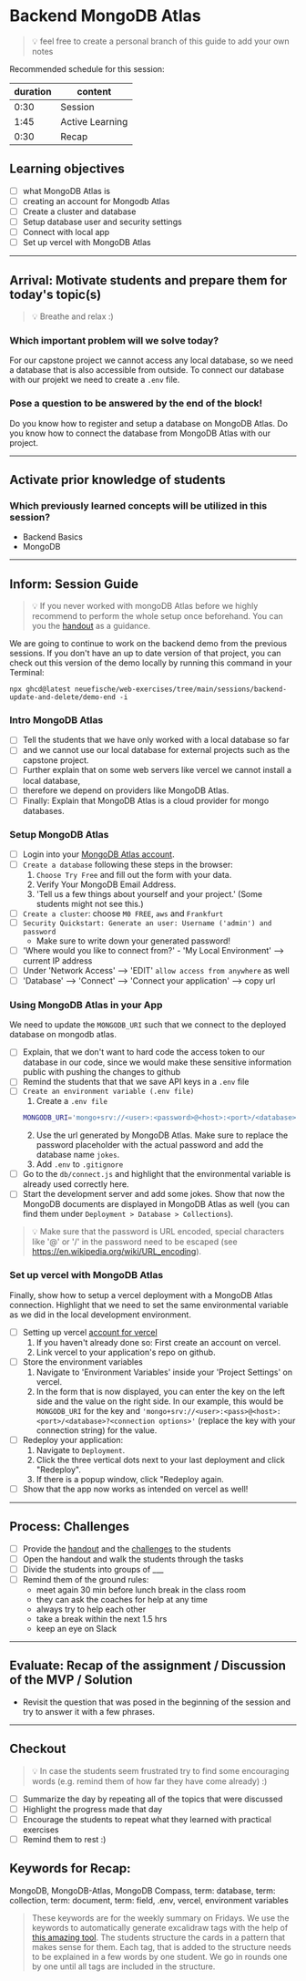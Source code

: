 # Backend MongoDB Atlas

> 💡 feel free to create a personal branch of this guide to add your own notes

Recommended schedule for this session:

| duration | content         |
| -------- | --------------- |
| 0:30     | Session         |
| 1:45     | Active Learning |
| 0:30     | Recap           |

## Learning objectives

- [ ] what MongoDB Atlas is
- [ ] creating an account for Mongodb Atlas
- [ ] Create a cluster and database
- [ ] Setup database user and security settings
- [ ] Connect with local app
- [ ] Set up vercel with MongoDB Atlas

---

## Arrival: Motivate students and prepare them for today's topic(s)

> 💡 Breathe and relax :)

### Which important problem will we solve today?

For our capstone project we cannot access any local database, so we need a database that is also accessible from outside. To connect our database with our projekt we need to create a `.env` file.

### Pose a question to be answered by the end of the block!

Do you know how to register and setup a database on MongoDB Atlas.
Do you know how to connect the database from MongoDB Atlas with our project.

---

## Activate prior knowledge of students

### Which previously learned concepts will be utilized in this session?

- Backend Basics
- MongoDB

---

## Inform: Session Guide

> 💡 If you never worked with mongoDB Atlas before we highly recommend to perform the whole setup once beforehand. You can you the [handout](backend-mongodb-atlas.md) as a guidance.

We are going to continue to work on the backend demo from the previous sessions. If you don't have an up to date version of that project, you can check out this version of the demo locally by running this command in your Terminal:

```
npx ghcd@latest neuefische/web-exercises/tree/main/sessions/backend-update-and-delete/demo-end -i
```

### Intro MongoDB Atlas

- [ ] Tell the students that we have only worked with a local database so far
- [ ] and we cannot use our local database for external projects such as the capstone project.
- [ ] Further explain that on some web servers like vercel we cannot install a local database,
- [ ] therefore we depend on providers like MongoDB Atlas.
- [ ] Finally: Explain that MongoDB Atlas is a cloud provider for mongo databases.

### Setup MongoDB Atlas

- [ ] Login into your [MongoDB Atlas account](https://www.mongodb.com/atlas/database).
- [ ] `Create a database` following these steps in the browser:
  1. `Choose Try Free` and fill out the form with your data.
  2. Verify Your MongoDB Email Address.
  3. 'Tell us a few things about yourself and your project.' (Some students might not see this.)
- [ ] `Create a cluster`: choose `M0 FREE`, `aws` and `Frankfurt`
- [ ] `Security Quickstart: Generate an user: Username ('admin') and password`
  - Make sure to write down your generated password!
- [ ] 'Where would you like to connect from?' - 'My Local Environment' --> current IP address
- [ ] Under 'Network Access' --> 'EDIT' `allow access from anywhere` as well
- [ ] 'Database' --> 'Connect' --> 'Connect your application' --> copy url

### Using MongoDB Atlas in your App

We need to update the `MONGODB_URI` such that we connect to the deployed database on mongodb atlas.

- [ ] Explain, that we don't want to hard code the access token to our database in our code, since we would make these sensitive information public with pushing the changes to github
- [ ] Remind the students that that we save API keys in a `.env` file
- [ ] `Create an environment variable (.env file)`
  1. Create a `.env file`
  ```bash
  MONGODB_URI='mongo+srv://<user>:<password>@<host>:<port>/<database>?<connection options>'
  ```
  2. Use the url generated by MongoDB Atlas. Make sure to replace the password placeholder with the actual password and add the database name `jokes`.
  3. Add `.env` to `.gitignore`
- [ ] Go to the `db/connect.js` and highlight that the environmental variable is already used correctly here.
- [ ] Start the development server and add some jokes. Show that now the MongoDB documents are displayed in MongoDB Atlas as well (you can find them under `Deployment > Database > Collections`).

> 💡 Make sure that the password is URL encoded, special characters like '@' or '/' in the password need to be escaped (see https://en.wikipedia.org/wiki/URL_encoding).

### Set up vercel with MongoDB Atlas

Finally, show how to setup a vercel deployment with a MongoDB Atlas connection. Highlight that we need to set the same environmental variable as we did in the local development environment.

- [ ] Setting up vercel [account for vercel](https://vercel.com/signup)
  1. If you haven't already done so: First create an account on vercel.
  2. Link vercel to your application's repo on github.
- [ ] Store the environment variables
  1. Navigate to 'Environment Variables' inside your 'Project Settings' on vercel.
  2. In the form that is now displayed, you can enter the key on the left side and the value on the right side. In our example, this would be `MONGODB_URI` for the key and `'mongo+srv://<user>:<pass>@<host>:<port>/<database>?<connection options>'` (replace the key with your connection string) for the value.
- [ ] Redeploy your application:
  1. Navigate to `Deployment`.
  2. Click the three vertical dots next to your last deployment and click "Redeploy".
  3. If there is a popup window, click "Redeploy again.
- [ ] Show that the app now works as intended on vercel as well!

---

## Process: Challenges

- [ ] Provide the [handout](backend-mongodb-atlas.md) and the
      [challenges](challenges-backend-mongodb-atlas.md) to the students
- [ ] Open the handout and walk the students through the tasks
- [ ] Divide the students into groups of \_\_\_
- [ ] Remind them of the ground rules:
  - meet again 30 min before lunch break in the class room
  - they can ask the coaches for help at any time
  - always try to help each other
  - take a break within the next 1.5 hrs
  - keep an eye on Slack

---

## Evaluate: Recap of the assignment / Discussion of the MVP / Solution

- Revisit the question that was posed in the beginning of the session and try to answer it with a
  few phrases.

---

## Checkout

> 💡 In case the students seem frustrated try to find some encouraging words (e.g. remind them of
> how far they have come already) :)

- [ ] Summarize the day by repeating all of the topics that were discussed
- [ ] Highlight the progress made that day
- [ ] Encourage the students to repeat what they learned with practical exercises
- [ ] Remind them to rest :)

## Keywords for Recap:

MongoDB, MongoDB-Atlas, MongoDB Compass, term: database, term: collection, term: document, term: field, .env, vercel, environment variables

> These keywords are for the weekly summary on Fridays. We use the keywords to automatically
> generate excalidraw tags with the help of
> [this amazing tool](https://github.com/F-Kirchhoff/tag-cloud-generator). The students structure
> the cards in a pattern that makes sense for them. Each tag, that is added to the structure needs
> to be explained in a few words by one student. We go in rounds one by one until all tags are
> included in the structure.
